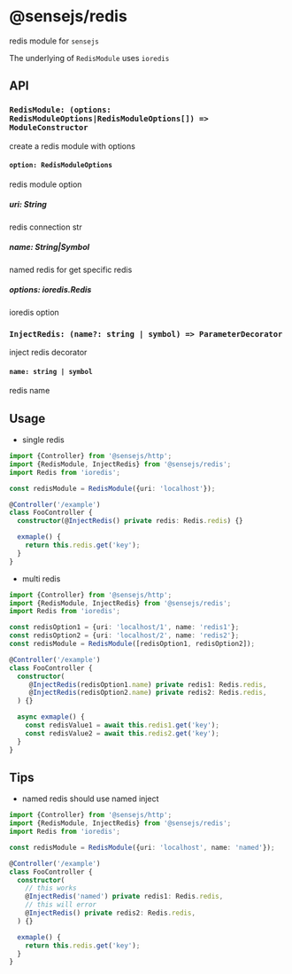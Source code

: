 # @sensejs/redis

redis module for `sensejs`

The underlying of `RedisModule` uses `ioredis`

## API

### `RedisModule: (options: RedisModuleOptions|RedisModuleOptions[]) => ModuleConstructor`

create a redis module with options

#### `option: RedisModuleOptions`
redis module option

##### uri: String
redis connection str
##### name: String|Symbol
named redis for get specific redis
##### options: ioredis.Redis
ioredis option

### `InjectRedis: (name?: string | symbol) => ParameterDecorator`

inject redis decorator

#### `name: string | symbol` 

redis name


## Usage

- single redis

```ts
import {Controller} from '@sensejs/http';
import {RedisModule, InjectRedis} from '@sensejs/redis';
import Redis from 'ioredis';

const redisModule = RedisModule({uri: 'localhost'});

@Controller('/example')
class FooController {
  constructor(@InjectRedis() private redis: Redis.redis) {}

  exmaple() {
    return this.redis.get('key');
  }
}
```

- multi redis

```ts
import {Controller} from '@sensejs/http';
import {RedisModule, InjectRedis} from '@sensejs/redis';
import Redis from 'ioredis';

const redisOption1 = {uri: 'localhost/1', name: 'redis1'};
const redisOption2 = {uri: 'localhost/2', name: 'redis2'};
const redisModule = RedisModule([redisOption1, redisOption2]);

@Controller('/example')
class FooController {
  constructor(
     @InjectRedis(redisOption1.name) private redis1: Redis.redis,
     @InjectRedis(redisOption2.name) private redis2: Redis.redis,
  ) {}

  async exmaple() {
    const redisValue1 = await this.redis1.get('key');
    const redisValue2 = await this.redis2.get('key');
  }
}
```

## Tips

- named redis should use named inject

```ts
import {Controller} from '@sensejs/http';
import {RedisModule, InjectRedis} from '@sensejs/redis';
import Redis from 'ioredis';

const redisModule = RedisModule({uri: 'localhost', name: 'named'});

@Controller('/example')
class FooController {
  constructor(
    // this works
    @InjectRedis('named') private redis1: Redis.redis,
    // this will error
    @InjectRedis() private redis2: Redis.redis,
  ) {}

  exmaple() {
    return this.redis.get('key');
  }
}
```
